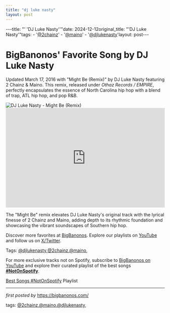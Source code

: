 ```yaml
---
title: "dj luke nasty"
layout: post
---
```

---title: "' 'DJ Luke Nasty''"date: 2024-12-12original_title: "'DJ Luke Nasty'"tags:  - '[@2chainz](/tags/2chainz/)'  - '[@maino](/tags/maino/)'  - '[@djlukenasty](/tags/djlukenasty/)'layout: post---<!-- Post Title --><h1 >BigBanonos' Favorite Song by DJ Luke Nasty</h1> <!-- Introductory Text --><p >Updated March 17, 2016 with "Might Be (Remix)" by DJ Luke Nasty featuring 2 Chainz & Maino. This remix, released under *Othaz Records / EMPIRE*, perfectly encapsulates the essence of North Carolina hip hop with a blend of trap, ATL hip hop, and pop R&B.</p> <!-- Featured Image --><div > <img src="https://i1.sndcdn.com/avatars-000705014821-kt121f-t240x240.jpg" alt="DJ Luke Nasty - Might Be (Remix)" /></div> <!-- YouTube Video Embed --><div > <iframe width="100%" height="315" src="https://www.youtube.com/embed/zTkqifVfdLU" title="DJ Luke Nasty - Might Be [Remix] (Audio) ft. 2 Chainz, Maino" frameborder="0" allow="accelerometer; autoplay; clipboard-write; encrypted-media; gyroscope; picture-in-picture; web-share" referrerpolicy="strict-origin-when-cross-origin" allowfullscreen></iframe></div> <!-- Song Information --><div > <p>The "Might Be" remix elevates DJ Luke Nasty's original track with the lyrical finesse of 2 Chainz and Maino, adding depth to its rhythmic foundation and showcasing the vibrant soundscapes of Southern hip hop.</p></div> <!-- Footer Links --><div > <p>Discover more favorites at <a href="https://bigbanonos.com/" target="_blank">BigBanonos</a>. Explore our playlists on <a href="https://www.youtube.com/[@BigBanonos](/tags/BigBanonos/)" target="_blank">YouTube</a> and follow us on <a href="https://x.com/bigbanonos" target="_blank">X/Twitter</a>.</p></div> <!-- Tags --><p >Tags: [@djlukenasty](/tags/djlukenasty/),[@2chainz](/tags/2chainz/),[@maino](/tags/maino/),</p><!--Subscribe and Playlist Links--><div>    <p>For more exclusive tracks not on Spotify, subscribe to <a href="https://www.youtube.com/[@BigBanonos](/tags/BigBanonos/)" target="_blank">BigBanonos on YouTube</a> and explore their curated playlist of the best songs <strong>[#NotOnSpotify](/tags/NotOnSpotify/)</strong>.</p>    <p><a href="https://www.youtube.com/playlist?list=PLtuNtuTatqI0kFahUCbtbfenC_ET5O_tr" target="_blank">Best Songs [#NotOnSpotify](/tags/NotOnSpotify/) Playlist<br /></a></p></div><hr /><p><em>first posted by</em> <a href="https://bigbanonos.com/" rel="noopener" target="_new">https://bigbanonos.com/</a></p><p>tags: [@2chainz](/tags/2chainz/),[@maino](/tags/maino/),[@djlukenasty](/tags/djlukenasty/),</p>